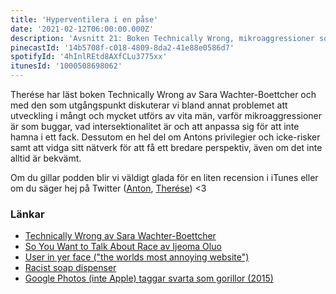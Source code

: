 ```yaml
---
title: 'Hyperventilera i en påse'
date: '2021-02-12T06:00:00.000Z'
description: 'Avsnitt 21: Boken Technically Wrong, mikroaggressioner som buggar, privilegier, intersektionalitet och mycket annat.'
pinecastId: '14b5708f-c018-4809-8da2-41e88e0586d7'
spotifyId: '4hInlREtd8AXfCLu3775xx'
itunesId: '1000508698062'
---
```


Therése har läst boken Technically Wrong av Sara Wachter-Boettcher och med den som utgångspunkt diskuterar vi bland annat problemet att utveckling i mångt och mycket utförs av vita män, varför mikroaggressioner är som buggar, vad intersektionalitet är och att anpassa sig för att inte hamna i ett fack. Dessutom en hel del om Antons privilegier och icke-risker samt att vidga sitt nätverk för att få ett bredare perspektiv, även om det inte alltid är bekvämt.

Om du gillar podden blir vi väldigt glada för en liten recension i iTunes eller om du säger hej på Twitter ([Anton](https://twitter.com/Awnton), [Therése](https://twitter.com/tkomstadius)) <3

### Länkar

- [Technically Wrong av Sara Wachter-Boettcher](https://www.adlibris.com/se/bok/technically-wrong-9780393356045)
- [So You Want to Talk About Race av Ijeoma Oluo](https://www.adlibris.com/se/bok/so-you-want-to-talk-about-race-9781541647435)
- [User in yer face ("the worlds most annoying website")](https://userinyerface.com/)
- [Racist soap dispenser](https://www.youtube.com/watch?v=YJjv_OeiHmo)
- [Google Photos (inte Apple) taggar svarta som gorillor (2015)](https://www.wired.com/story/when-it-comes-to-gorillas-google-photos-remains-blind/)

